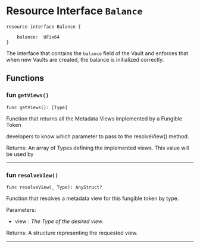 # Resource Interface `Balance`

```cadence
resource interface Balance {

    balance:  UFix64
}
```

The interface that contains the `balance` field of the Vault
and enforces that when new Vaults are created, the balance
is initialized correctly.
## Functions

### fun `getViews()`

```cadence
func getViews(): [Type]
```
Function that returns all the Metadata Views implemented by a Fungible Token

developers to know which parameter to pass to the resolveView() method.

Returns: An array of Types defining the implemented views. This value will be used by

---

### fun `resolveView()`

```cadence
func resolveView(_ Type): AnyStruct?
```
Function that resolves a metadata view for this fungible token by type.

Parameters:
  - view : _The Type of the desired view._

Returns: A structure representing the requested view.

---
